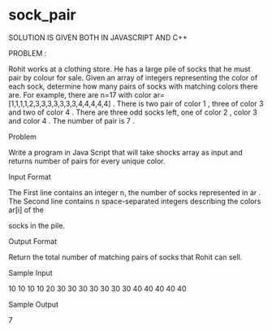 # sock_pair
SOLUTION IS GIVEN BOTH IN JAVASCRIPT AND C++

PROBLEM :



Rohit works at a clothing store. He has a large pile of socks that he must pair by colour for sale. Given an array of integers representing the color of each sock, determine how many pairs of socks with matching colors there are. For example, there are n=17 with color ar=[1,1,1,1,2,3,3,3,3,3,3,3,4,4,4,4,4] . There is two pair of color 1 , three of color 3 and two of color 4 . There are three odd socks left, one of color 2 , color 3 and color 4 . The number of pair is 7 . 



Problem 

Write a program in Java Script that will take shocks array as input and returns number of pairs for every unique color. 



Input Format

The First line contains an integer n, the number of socks represented in ar . The Second line contains n space-separated integers describing the colors ar[i] of the 

socks in the pile. 



Output Format 

Return the total number of matching pairs of socks that Rohit can sell. 



Sample Input

 10 10 10 10 20 30 30 30 30 30 30 30 40 40 40 40 40 



Sample Output 

7 

